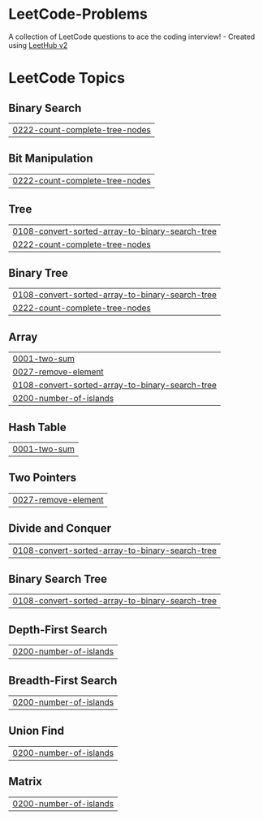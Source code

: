 # LeetCode-Problems
A collection of LeetCode questions to ace the coding interview! - Created using [LeetHub v2](https://github.com/arunbhardwaj/LeetHub-2.0)

<!---LeetCode Topics Start-->
# LeetCode Topics
## Binary Search
|  |
| ------- |
| [0222-count-complete-tree-nodes](https://github.com/Csongor-Szepesvari/LeetCode-Problems/tree/master/0222-count-complete-tree-nodes) |
## Bit Manipulation
|  |
| ------- |
| [0222-count-complete-tree-nodes](https://github.com/Csongor-Szepesvari/LeetCode-Problems/tree/master/0222-count-complete-tree-nodes) |
## Tree
|  |
| ------- |
| [0108-convert-sorted-array-to-binary-search-tree](https://github.com/Csongor-Szepesvari/LeetCode-Problems/tree/master/0108-convert-sorted-array-to-binary-search-tree) |
| [0222-count-complete-tree-nodes](https://github.com/Csongor-Szepesvari/LeetCode-Problems/tree/master/0222-count-complete-tree-nodes) |
## Binary Tree
|  |
| ------- |
| [0108-convert-sorted-array-to-binary-search-tree](https://github.com/Csongor-Szepesvari/LeetCode-Problems/tree/master/0108-convert-sorted-array-to-binary-search-tree) |
| [0222-count-complete-tree-nodes](https://github.com/Csongor-Szepesvari/LeetCode-Problems/tree/master/0222-count-complete-tree-nodes) |
## Array
|  |
| ------- |
| [0001-two-sum](https://github.com/Csongor-Szepesvari/LeetCode-Problems/tree/master/0001-two-sum) |
| [0027-remove-element](https://github.com/Csongor-Szepesvari/LeetCode-Problems/tree/master/0027-remove-element) |
| [0108-convert-sorted-array-to-binary-search-tree](https://github.com/Csongor-Szepesvari/LeetCode-Problems/tree/master/0108-convert-sorted-array-to-binary-search-tree) |
| [0200-number-of-islands](https://github.com/Csongor-Szepesvari/LeetCode-Problems/tree/master/0200-number-of-islands) |
## Hash Table
|  |
| ------- |
| [0001-two-sum](https://github.com/Csongor-Szepesvari/LeetCode-Problems/tree/master/0001-two-sum) |
## Two Pointers
|  |
| ------- |
| [0027-remove-element](https://github.com/Csongor-Szepesvari/LeetCode-Problems/tree/master/0027-remove-element) |
## Divide and Conquer
|  |
| ------- |
| [0108-convert-sorted-array-to-binary-search-tree](https://github.com/Csongor-Szepesvari/LeetCode-Problems/tree/master/0108-convert-sorted-array-to-binary-search-tree) |
## Binary Search Tree
|  |
| ------- |
| [0108-convert-sorted-array-to-binary-search-tree](https://github.com/Csongor-Szepesvari/LeetCode-Problems/tree/master/0108-convert-sorted-array-to-binary-search-tree) |
## Depth-First Search
|  |
| ------- |
| [0200-number-of-islands](https://github.com/Csongor-Szepesvari/LeetCode-Problems/tree/master/0200-number-of-islands) |
## Breadth-First Search
|  |
| ------- |
| [0200-number-of-islands](https://github.com/Csongor-Szepesvari/LeetCode-Problems/tree/master/0200-number-of-islands) |
## Union Find
|  |
| ------- |
| [0200-number-of-islands](https://github.com/Csongor-Szepesvari/LeetCode-Problems/tree/master/0200-number-of-islands) |
## Matrix
|  |
| ------- |
| [0200-number-of-islands](https://github.com/Csongor-Szepesvari/LeetCode-Problems/tree/master/0200-number-of-islands) |
<!---LeetCode Topics End-->